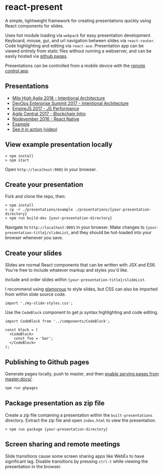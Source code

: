 # react-present

A simple, lightweight framework for creating presentations quickly using React components for slides.

Uses hot module loading via `webpack` for easy presentation development. Keyboard, mouse, gui, and url navigation between slides via `react-router`. Code highlighting and editing via `react-ace`. Presentation app can be viewed entirely from static files without running a webserver, and can be easily hosted via [github pages](https://pages.github.com/).

Presentations can be controlled from a mobile device with the [remote control app](remote/README.md).

## Presentations

* [Mile High Agile 2018 - Intentional Architecture](http://limscoder.github.io/react-present/mile-high-agile-2018/)
* [DevOps Enterprise Summit 2017 - Intentional Architecture](http://limscoder.github.io/react-present/intentional-architecture/)
* [EmpireJS 2017 - JS Performance](https://limscoder.github.io/react-present/js-performance/)
* [Agile Central 2017 - Blockchain Intro](https://limscoder.github.io/react-present/blockchain/)
* [Nodevember 2016 - React Native](https://limscoder.github.io/react-present/react-native/)
* [Example](https://limscoder.github.io/react-present/example/)
* [See it in action (video)](https://youtu.be/Sb9fRAKdjkQ)

## View example presentation locally

    > npm install
    > npm start

Open `http://localhost:9001` in your browser.

## Create your presentation

Fork and clone the repo, then:

    > npm install
    > cp -r ./presentations/example ./presentations/{your-presentation-directory}
    > npm run build-dev {your-presentation-directory}

Navigate to `http://localhost:9001` in your browser. Make changes to `{your-presentation-title}/slideList`, and they should be hot-loaded into your browser whenever you save.

## Create your slides

Slides are normal React components that can be written with JSX and ES6. You're free to include whatever markup and styles you'd like.

Include and order slides within `{your-presentation-title}/slideList`.

I recommend using [glamorous](https://github.com/paypal/glamorous) to style slides, but CSS can also be imported from within slide source code.

    import './my-slide-styles.css';

Use the `CodeBlock` component to get js syntax highlighting and code editing.

    import CodeBlock from '../components/CodeBlock';

    const block = (
      <CodeBlock>
        const foo = 'bar';
      </CodeBlock>
    );

## Publishing to Github pages

Generate pages locally, push to master, and then [enable serving pages from master:docs/](https://help.github.com/articles/configuring-a-publishing-source-for-github-pages/#publishing-your-github-pages-site-from-a-docs-folder-on-your-master-branch).

```bash
npm run ghpages
```

## Package presentation as zip file

Create a zip file containing a presentation within the `built-presentations` directory.
Extract the zip file and open `index.html` to view the presentation.

    > npm run package {your-presentation-directory}

## Screen sharing and remote meetings

Slide transitions cause some screen sharing apps like WebEx to have significant lag.
Disable transitions by pressing `ctrl-t` while viewing the presentation in the browser.

